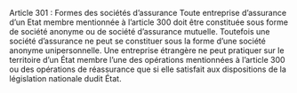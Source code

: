 Article 301 : Formes des sociétés d’assurance
Toute entreprise d’assurance d’un Etat membre mentionnée à l’article 300 doit être constituée sous forme de société anonyme ou de société d’assurance mutuelle.
Toutefois une société d’assurance ne peut se constituer sous la forme d’une société anonyme unipersonnelle.
Une entreprise étrangère ne peut pratiquer sur le territoire d’un État membre l’une des opérations mentionnées à l’article 300 ou des opérations de réassurance que si elle satisfait aux dispositions de la législation nationale dudit État.